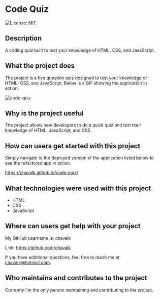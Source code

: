 # Code Quiz

[![License: MIT](https://img.shields.io/badge/License-MIT-yellow.svg)](https://opensource.org/licenses/MIT)

## Description

A coding quiz built to test your knowledge of HTML, CSS, and JavaScript.

## What the project does

The project is a five question quiz designed to test your knowledge of HTML, CSS, and JavaScript. Below is a GIF showing the application in action.

![code-quiz](./assets/images/code-quiz.gif)

## Why is the project useful

The project allows new developers to do a quick quiz and test their knowledge of HTML, JavaScript, and CSS.

## How can users get started with this project

Simply navigate to the deployed version of the application listed below to see the refactored app in action.

https://chavalk.github.io/code-quiz/

## What technologies were used with this project

* HTML
* CSS
* JavaScript

## Where can users get help with your project

My GitHub username is: chavalk

Link: https://github.com/chavalk

If you have additional questions, feel free to reach me at chavalk@hotmail.com.

## Who maintains and contributes to the project

Currently I'm the only person maintaining and contributing to the project.